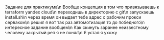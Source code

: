Задание для практикума\n
Вообще концепция в том что привязываешь к terraform yandex cloud\n
переходишь в директорию с git\n
запускаешь install.sh\n
через время он выдает тебе адрес с рабочим прокси серваком\n
решил я вот так раз автомотизация то до победного\n
интересное задание вообщем\n
Как скинуть заранее неизвестному человеку закрытый реп я не понял\n
Я устал я ухожу 
